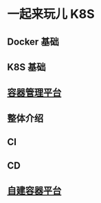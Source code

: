 # 一起来玩儿 K8S

## Docker 基础

## K8S 基础

## [容器管理平台](./01.md)

## 整体介绍

## CI

## CD

## [自建容器平台](./02.md)
